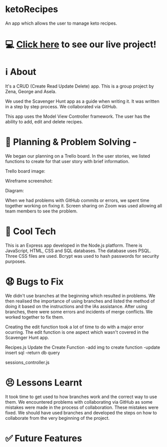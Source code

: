# ketoRecipes
An app which allows the user to manage keto recipes.

# :computer: [Click here](https://infinite-wildwood-14300.herokuapp.com/) to see our live project!

# :information_source: About 
It's a CRUD (Create Read Update Delete) app. This is a group project by Zena, George and Asela. 

We used the Scavenger Hunt app as a guide when writing it. It was written in a step by step process. We collaborated via GitHub.

This app uses the Model View Controller framework. The user has the ability to add, edit and delete recipes. 

# :pencil: Planning & Problem Solving -
We began our planning on a Trello board. In the user stories, we listed functions to create for that user story with brief information. 

Trello board image:

Wireframe screenshot: 

Diagram:

When we had problems with GitHub commits or errors, we spent time together working on fixing it. Screen sharing on Zoom was used allowing all team members to see the problem.

# :rocket: Cool Tech 
This is an Express app developed in the Node.js platform. There is JavaScript, HTML, CSS and SQL databases. The database uses PSQL. Three CSS files are used. Bcrypt was used to hash passwords for security purposes.

# :anguished: Bugs to Fix 
We didn't use branches at the beginning which resulted in problems. We then realised the importance of using branches and listed the method of doing it based on the instructions and the IAs assistance. After using branches, there were some errors and  incidents of merge conflicts. We worked together to fix them. 

Creating the edit function took a lot of time to do with a major error ocurring. The edit function is one aspect which wasn't covered in the Scavenger Hunt app.

Recipes.js Update the Create Function
-add img to create function
-update insert sql
-return db query

sessions_controller.js

# :persevere: Lessons Learnt 
It took time to get used to how branches work and the correct way to use them. We encountered problems with collaborating via GitHub as some mistakes were made in the process of collaboration. These mistakes were fixed. We should have used branches and developed the steps on how to collaborate from the very beginning of the project.  

# :white_check_mark: Future Features 
